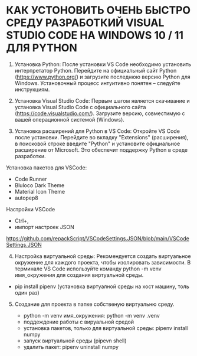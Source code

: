 # КАК УСТОНОВИТЬ ОЧЕНЬ БЫСТРО СРЕДУ РАЗРАБОТКИЙ VISUAL STUDIO CODE НА WINDOWS 10 / 11 ДЛЯ PYTHON

  1. Установка Python: После установки VS Code необходимо установить интерпретатор Python. Перейдите на официальный сайт Python (https://www.python.org/) и загрузите последнюю версию Python для Windows. Установочный процесс интуитивно понятен – следуйте инструкциям.

  2. Установка Visual Studio Code: Первым шагом является скачивание и установка Visual Studio Code с официального сайта (https://code.visualstudio.com/). Загрузите версию, совместимую с вашей операционной системой (Windows).

  3. Установка расширений для Python в VS Code: Откройте VS Code после установки. Перейдите во вкладку "Extensions" (расширения), в поисковой строке введите "Python" и установите официальное расширение от Microsoft. Это обеспечит   поддержку Python в среде разработки.

Установка пакетов для VSCode:
  - Code Runner
  - Bluloco Dark Theme
  - Material Icon Theme
  - autopep8

Настройки VSCode
  - Ctrl+,
  - импорт настроек JSON

  https://github.com/repackScript/VSCodeSettings.JSON/blob/main/VSCodeSettings.JSON


4. Настройка виртуальной среды: Рекомендуется создать виртуальное окружение для каждого проекта, чтобы изолировать зависимости. В терминале VS Code используйте команду python -m venv имя_окружения для создания виртуальной среды.

  - pip install pipenv (установка виртуалной среды на хост машину, толь один раз)

5. Создание для проекта в папке собственую виртуальню среду.

   -  python -m venv имя_окружения: python -m venv .venv
   -  поддеждение работы с вируальной средой
   -  установка пакетов, только для виртуальной среды: pipenv install numpy
   -  запуск виртуальной среды (pipevn shell)
   -  удалить пакет: pipenv uninstall numpy


  



